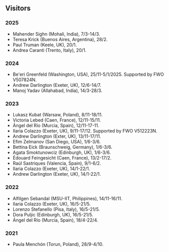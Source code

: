 ## Visitors

### 2025

* Mahender Sighn (Mohali, India), 7/3-14/3. 
* Teresa Krick (Buenos Aires, Argentina), 28/2. 
* Paul Truman (Keele, UK), 20/1.
* Andrea Caranti (Trento, Italy), 20/1.

### 2024 

* Be'eri Greenfeld (Washington, USA), 25/11-5/1/2025. Supported by FWO V507824N. 
* Andrew Darlington (Exeter, UK), 12/6-14/7.
* Manoj Yadav (Allahabad, India), 14/3-28/3. 

### 2023

* Lukasz Kubat (Warsaw, Poland), 8/11-18/11.
* Victoria Lebed (Caen, France), 12/11-15/11.
* Ángel del Río (Murcia, Spain), 12/11-17-11.
* Ilaria Colazzo (Exeter, UK), 9/11-17/12. Supported by FWO V512223N. 
* Andrew Darlington (Exter, UK), 13/11-17/11.
* Efim Zelmanov (San Diego, USA), 1/6-3/6.
* Bettina Eick (Braunschweig, Germany), 1/6-3/6.
* Agata Smoktunowciz (Edinburgh, UK), 1/6-3/6.
* Édouard Feingesicht (Caen, France), 13/2-17/2. 
* Raúl Sastriques (Valencia, Spain), 9/1-6/2.
* Ilaria Colazzo (Exeter, UK), 14/1-22/1. 
* Andrew Darlington (Exeter, UK), 14/1-22/1. 

### 2022

* Alfilgen Sebandal (MSU-IIT, Philippines), 14/11-16/11.
* Ilaria Colazzo (Exeter, UK), 16/5-21/5.
* Lorenzo Stefanello (Pisa, Italy), 16/5-21/5.
* Dora Puljic (Edinburgh, UK), 16/5-21/5.
* Ángel del Río (Murcia, Spain), 18/4-22/4.

### 2021

* Paula Menchón (Torun, Poland), 28/9-4/10.


